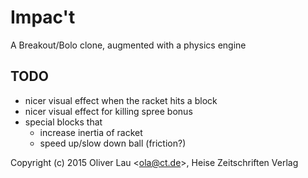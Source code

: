 # Impac't

A Breakout/Bolo clone, augmented with a physics engine


## TODO

 - nicer visual effect when the racket hits a block
 - nicer visual effect for killing spree bonus
 - special blocks that
   - increase inertia of racket
   - speed up/slow down ball (friction?)


Copyright (c) 2015 Oliver Lau <<ola@ct.de>>, Heise Zeitschriften Verlag
